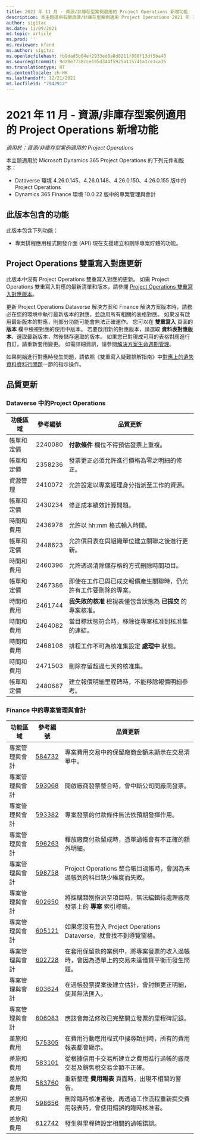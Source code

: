 ```yaml
---
title: 2021 年 11 月 - 資源/非庫存型案例適用的 Project Operations 新增功能
description: 本主題提供有關資源/非庫存型案例適用 Project Operations 2021 年 11 月發行版本中所提供之品質更新的資訊。
author: sigitac
ms.date: 11/09/2021
ms.topic: article
ms.prod: ''
ms.reviewer: kfend
ms.author: sigitac
ms.openlocfilehash: fb9dad5b04ef2933ed8a8d8211f888f13df5ba40
ms.sourcegitcommit: 9d20e7738cce195d344f5925a115741a1ce3ca36
ms.translationtype: HT
ms.contentlocale: zh-HK
ms.lasthandoff: 12/21/2021
ms.locfileid: "7942912"
---
```

# <a name="whats-new-november-2021---project-operations-for-resourcenon-stocked-based-scenarios"></a>2021 年 11 月 - 資源/非庫存型案例適用的 Project Operations 新增功能

*適用於：資源/非庫存型案例適用的 Project Operations*

本主題適用於 Microsoft Dynamics 365 Project Operations 的下列元件和版本：

- Dataverse 環境 4.26.0.145、4.26.0.148、4.26.0.150、4.26.0.155 版中的 Project Operations
- Dynamics 365 Finance 環境 10.0.22 版中的專案管理與會計

## <a name="features-included-in-this-release"></a>此版本包含的功能

此版本包含下列功能：

- 專案排程應用程式開發介面 (API) 現在支援建立和刪除專案貯體的功能。

## <a name="project-operations-dual-write-maps-updates"></a>Project Operations 雙重寫入對應更新

此版本中沒有 Project Operations 雙重寫入對應的更新。 如需 Project Operations 雙重寫入對應的最新清單和版本，請參閱 [Project Operations 雙重寫入對應版本](/dynamics365/project-operations/environment/resource-dual-write-maps)。

更新 Project Operations Dataverse 解決方案和 Finance 解決方案版本時，請務必在您的環境中執行最新版本的對應，並啟用所有相關的表格對應。 如果沒有啟用最新版本的對應，則部分功能可能會無法正確運作。 您可以在 **雙重寫入** 頁面的 **版本** 欄中檢視對應的使用中版本。 若要啟用新的對應版本，請選取 **資料表對應版本**、選取最新版本，然後儲存選取的版本。 如果您已對現成可用的表格對應進行自訂，請重新套用變更。 如需詳細資訊，請參閱[解決方案生命週期管理](/dynamics365/fin-ops-core/dev-itpro/data-entities/dual-write/app-lifecycle-management)。

如果開始進行對應時發生問題，請依照《雙重寫入疑難排解指南》中[對應上的遺失資料資料行問題](/dynamics365/fin-ops-core/dev-itpro/data-entities/dual-write/dual-write-troubleshooting-finops-upgrades#missing-table-columns-issue-on-maps)一節的指示操作。

## <a name="quality-updates"></a>品質更新

### <a name="project-operations-in-dataverse"></a>Dataverse 中的Project Operations

| 功能區域 | 參考編號 | 品質更新 |
| --- | --- | --- |
| 帳單和定價 | 2240080 | **付款條件** 欄位不得預估發票上重複。 |
| 帳單和定價 | 2358236 | 發票更正必須允許進行價格為零之明細的修正。 |
| 資源管理 | 2410072 | 允許設定以專案經理身分指派至工作的資源。 |
| 帳單和定價 | 2430234 | 修正成本績效計算問題。 |
| 時間和費用 | 2436978 | 允許以 hh:mm 格式輸入時間。 |
| 帳單和定價 | 2448623 | 允許價目表在與組織單位建立關聯之後進行更新。 |
| 時間和費用 | 2460396 | 允許透過清除儲存格的方式刪除時間項目。 |
| 帳單和定價 | 2467386 | 即使在工作已與已成交報價產生關聯時，仍允許有工作要刪除的專案。 |
| 時間和費用 | 2461744 | **我失敗的核准** 檢視表僅包含狀態為 **已提交** 的專案核准。 |
| 時間和費用 | 2464082 | 當目標狀態符合時，移除從專案核准到核准集的連結。 |
| 時間和費用 | 2468108 | 排程工作不可為核准集設定 **處理中** 狀態。 |
| 時間和費用 | 2471503 | 刪除存留超過七天的核准集。 |
| 帳單和定價 | 2480687 | 建立報價明細里程碑時，不能移除報價明細參考。 |

### <a name="project-management-and-accounting-in-finance"></a>Finance 中的專案管理與會計

| 功能區域 | 參考編號 | 品質更新 |
| --- | --- | --- |
| 專案管理與會計 | [584732](https://fix.lcs.dynamics.com/Issue/Details/?bugId=584732) | 專案費用交易中的保留廠商金額未顯示在交易清單中。 |
| 專案管理與會計 | [593068](https://fix.lcs.dynamics.com/Issue/Details/?bugId=593068) | 開啟廠商發票整合時，會中斷公司間廠商發票。 |
| 專案管理與會計 | [593382](https://fix.lcs.dynamics.com/Issue/Details/?bugId=593382) | 專案發票的付款條件無法依預期發揮作用。 |
| 專案管理與會計 | [596263](https://fix.lcs.dynamics.com/Issue/Details/?bugId=596263) | 釋放廠商付款留成時，憑單過帳會有不正確的額外明細。 |
| 專案管理與會計 | [598758](https://fix.lcs.dynamics.com/Issue/Details/?bugId=598758) | Project Operations 整合帳目過帳時，會因為未過帳到的科目缺少維度而失敗。 |
| 專案管理與會計 | [602650](https://fix.lcs.dynamics.com/Issue/Details/?bugId=602650) | 將採購類別指派至項目時，無法編輯待處理廠商發票上的 **專案** 索引標籤。 |
| 專案管理與會計 | [605121](https://fix.lcs.dynamics.com/Issue/Details/?bugId=605121) | 如果您沒有登入 Project Operations Dataverse，就會找不到導覽窗格。 |
| 專案管理與會計 | [602728](https://fix.lcs.dynamics.com/Issue/Details/?bugId=602728) | 在套用保留款的案例中，將專案發票的收入過帳時，會因為憑單上的交易未達借貸平衡而發生問題。 |
| 專案管理與會計 | [603624](https://fix.lcs.dynamics.com/Issue/Details/?bugId=603624) | 在過帳發票提案後建立估計，會封鎖更正明細，使其無法匯入。 |
| 專案管理與會計 | [606083](https://fix.lcs.dynamics.com/Issue/Details/?bugId=606083) | 應該會無法修改已完整開立發票的里程碑記錄。 |
| 差旅和費用 | [575305](https://fix.lcs.dynamics.com/Issue/Details/?bugId=575305) | 在費用行動應用程式中搜尋類別時，所有的費用報表都會顯示。 |
| 差旅和費用 | [583101](https://fix.lcs.dynamics.com/Issue/Details/?bugId=583101) | 從根據信用卡交易所建立之費用進行過帳的廠商交易及銷售稅交易金額不正確。 |
| 差旅和費用 | [583760](https://fix.lcs.dynamics.com/Issue/Details/?bugId=583760) | 重新整理 **費用報表** 頁面時，出現不相關的警告。 |
| 差旅和費用 | [598656](https://fix.lcs.dynamics.com/Issue/Details/?bugId=598656) | 刪除臨時核准者後，再透過工作流程重新提交費用報表時，會使用錯誤的臨時核准者。 |
| 差旅和費用 | [612742](https://fix.lcs.dynamics.com/Issue/Details/?bugId=612742) | 發生與里程碑設定相關的過帳錯誤。 |
